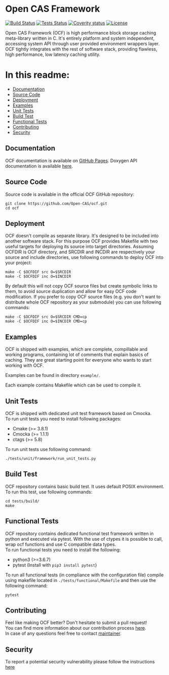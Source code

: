 # Open CAS Framework

[![Build Status](https://open-cas-logs.s3.us-east-2.amazonaws.com/master-status/build/curr-badge.svg)](https://open-cas-logs.s3.us-east-2.amazonaws.com/master-status/build/build.html)
[![Tests Status](https://open-cas-logs.s3.us-east-2.amazonaws.com/master-status/tests/curr-badge.svg)](https://open-cas-logs.s3.us-east-2.amazonaws.com/master-status/tests/index.html)
[![Coverity status](https://scan.coverity.com/projects/19083/badge.svg)](https://scan.coverity.com/projects/open-cas-ocf)
[![License](https://open-cas-logs.s3.us-east-2.amazonaws.com/master-status/license-badge.svg)](LICENSE)

Open CAS Framework (OCF) is high performance block storage caching meta-library
written in C. It's entirely platform and system independent, accessing system API
through user provided environment wrappers layer. OCF tightly integrates with the
rest of software stack, providing flawless, high performance, low latency caching
utility.

# In this readme:

* [Documentation](#documentation)
* [Source Code](#source-code)
* [Deployment](#deployment)
* [Examples](#examples)
* [Unit Tests](#unit-tests)
* [Build Test](#build-test)
* [Functional Tests](#functional-tests)
* [Contributing](#contributing)
* [Security](#security)

## Documentation

OCF documentation is available on [GitHub Pages](https://open-cas.github.io/getting_started_ocf.html).
Doxygen API documentation is available [here](http://open-cas.github.io/doxygen/ocf).  

## Source Code

Source code is available in the official OCF GitHub repository:

~~~{.sh}
git clone https://github.com/Open-CAS/ocf.git
cd ocf
~~~

## Deployment

OCF doesn't compile as separate library. It's designed to be included into another
software stack. For this purpose OCF provides Makefile with two useful targets for
deploying its source into target directories. Assuming OCFDIR is OCF directory, and
SRCDIR and INCDIR are respectively your source and include directories, use following
commands to deploy OCF into your project:

~~~{.sh}
make -C $OCFDIF src O=$SRCDIR
make -C $OCFDIF inc O=$INCDIR
~~~

By default this will not copy OCF source files but create symbolic links to them,
to avoid source duplication and allow for easy OCF code modification. If you prefer
to copy OCF source files (e.g. you don't want to distribute whole OCF repository
as your submodule) you can use following commands:

~~~{.sh}
make -C $OCFDIF src O=$SRCDIR CMD=cp
make -C $OCFDIF inc O=$INCDIR CMD=cp
~~~

## Examples

OCF is shipped with examples, which are complete, compillable and working
programs, containing lot of comments that explain basics of caching. They
are great starting point for everyone who wants to start working with OCF.

Examples can be found in directory `example/`.

Each example contains Makefile which can be used to compile it.

## Unit Tests

OCF is shipped with dedicated unit test framework based on Cmocka.  
To run unit tests you need to install following packages:
- Cmake (>= 3.8.1)
- Cmocka (>= 1.1.1)
- ctags (>= 5.8)

To run unit tests use following command:

~~~{.sh}
./tests/unit/framework/run_unit_tests.py
~~~

## Build Test

OCF repository contains basic build test. It uses default POSIX environment.
To run this test, use following commands:

~~~{.sh}
cd tests/build/
make
~~~

## Functional Tests

OCF repository contains dedicated functional test framework written in python and executed via pytest. With the use of ctypes it is possible to call, wrap ocf functions and use C compatible data types.  
To run functional tests you need to install the following:
- python3 (>=3.6.7)
- pytest (Install with `pip3 install pytest`)  

To run all functional tests (in compliance with the configuration file) compile using makefile located in `./tests/functional/Makefile` and then use the following command:

~~~{.sh}
pytest
~~~

## Contributing

Feel like making OCF better? Don't hesitate to submit a pull request!  
You can find more information about our contribution process
[here](https://open-cas.github.io/contributing.html).  
In case of any questions feel free to contact [maintainer](mailto:robert.baldyga@intel.com).

## Security

To report a potential security vulnerability please follow the instructions
[here](https://open-cas.github.io/contributing.html#reporting-a-potential-security-vulnerability)
